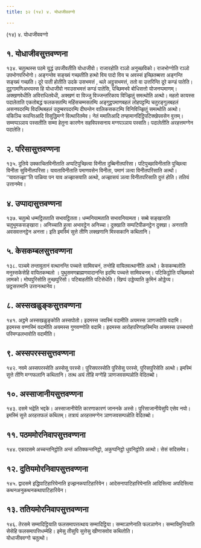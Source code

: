 ```yaml
---
title: ३२ (१४) ४. योधाजीववग्गो

---
```

(१४) ४. योधाजीववग्गो  


## १. योधाजीवसुत्तवण्णना

१३४. चतुत्थस्स पठमे युद्धं उपजीवतीति योधाजीवो। राजारहोति रञ्ञो अनुच्छविको। राजभोग्गोति रञ्ञो उपभोगपरिभोगो। अङ्गन्तेव सङ्ख्यं गच्छतीति हत्थो विय पादो विय च अवस्सं इच्छितब्बत्ता अङ्गन्ति सङ्ख्यं गच्छति। दूरे पाती होतीति उदके उसभमत्तं , थले अट्ठुसभमत्तं, ततो वा उत्तरिन्ति दूरे कण्डं पातेति। दुट्ठगामणिअभयस्स हि योधाजीवो नवउसभमत्तं कण्डं पातेसि, पच्छिमभवे बोधिसत्तो योजनप्पमाणम्। अक्खणवेधीति अविराधितवेधी, अक्खणं वा विज्जु विज्जन्तरिकाय विज्झितुं समत्थोति अत्थो। महतो कायस्स पदालेताति एकतोबद्धं फलकसतम्पि महिंसचम्मसतम्पि अङ्गुट्ठपमाणबहलं लोहपट्टम्पि चतुरङ्गुलबहलं असनपदरम्पि विदत्थिबहलं उदुम्बरपदरम्पि दीघन्तेन वालिकसकटम्पि विनिविज्झितुं समत्थोति अत्थो। यंकिञ्चि रूपन्तिआदि विसुद्धिमग्गे वित्थारितमेव। नेतं ममातिआदि तण्हामानदिट्ठिपटिक्खेपवसेन वुत्तम्। सम्मप्पञ्ञाय पस्सतीति सम्मा हेतुना कारणेन सहविपस्सनाय मग्गपञ्ञाय पस्सति। पदालेतीति अरहत्तमग्गेन पदालेति।  


## २. परिसासुत्तवण्णना

१३५. दुतिये उक्काचितविनीताति अप्पटिपुच्छित्वा विनीता दुब्बिनीतपरिसा। पटिपुच्छाविनीताति पुच्छित्वा विनीता सुविनीतपरिसा। यावताविनीताति पमाणवसेन विनीता, पमाणं ञत्वा विनीतपरिसाति अत्थो। ‘‘यावतज्झा’’ति पाळिया पन याव अज्झासयाति अत्थो, अज्झासयं ञत्वा विनीतपरिसाति वुत्तं होति। ततियं उत्तानमेव।  


## ४. उप्पादासुत्तवण्णना

१३७. चतुत्थे धम्मट्ठितताति सभावट्ठितता। धम्मनियामताति सभावनियामता। सब्बे सङ्खाराति चतुभूमकसङ्खारा। अनिच्चाति हुत्वा अभावट्ठेन अनिच्चा। दुक्खाति सम्पटिपीळनट्ठेन दुक्खा। अनत्ताति अवसवत्तनट्ठेन अनत्ता। इति इमस्मिं सुत्ते तीणि लक्खणानि मिस्सकानि कथितानि।  


## ५. केसकम्बलसुत्तवण्णना

१३८. पञ्चमे तन्तावुतानं वत्थानन्ति पच्चत्ते सामिवचनं, तन्तेहि वायितवत्थानीति अत्थो। केसकम्बलोति मनुस्सकेसेहि वायितकम्बलो । पुथुसमणब्राह्मणवादानन्ति इदम्पि पच्चत्ते सामिवचनम्। पटिकिट्ठोति पच्छिमको लामको। मोघपुरिसोति तुच्छपुरिसो। पटिबाहतीति पटिसेधेति। खिप्पं उड्डेय्याति कुमिनं ओड्डेय्य। छट्ठसत्तमानि उत्तानत्थानेव।  


## ८. अस्सखळुङ्कसुत्तवण्णना

१४१. अट्ठमे अस्सखळुङ्कोति अस्सपोतो। इदमस्स जवस्मिं वदामीति अयमस्स ञाणजवोति वदामि। इदमस्स वण्णस्मिं वदामीति अयमस्स गुणवण्णोति वदामि। इदमस्स आरोहपरिणाहस्मिन्ति अयमस्स उच्चभावो परिमण्डलभावोति वदामीति।  


## ९. अस्सपरस्ससुत्तवण्णना

१४२. नवमे अस्सपरस्सेति अस्सेसु परस्से। पुरिसपरस्सेति पुरिसेसु परस्से, पुरिसपुरिसेति अत्थो। इमस्मिं सुत्ते तीणि मग्गफलानि कथितानि। तत्थ अयं तीहि मग्गेहि ञाणजवसम्पन्नोति वेदितब्बो।  


## १०. अस्साजानीयसुत्तवण्णना

१४३. दसमे भद्रेति भद्दके। अस्साजानीयेति कारणाकारणं जाननके अस्से। पुरिसाजानीयेसुपि एसेव नयो। इमस्मिं सुत्ते अरहत्तफलं कथितम्। तत्रायं अरहत्तमग्गेन ञाणजवसम्पन्नोति वेदितब्बो।  


## ११. पठममोरनिवापसुत्तवण्णना

१४४. एकादसमे अच्चन्तनिट्ठोति अन्तं अतिक्कन्तनिट्ठो, अकुप्पनिट्ठो धुवनिट्ठोति अत्थो। सेसं सदिसमेव।  


## १२. दुतियमोरनिवापसुत्तवण्णना

१४५. द्वादसमे इद्धिपाटिहारियेनाति इज्झनकपाटिहारियेन। आदेसनापाटिहारियेनाति आदिसित्वा अपदिसित्वा कथनअनुकथनकथापाटिहारियेन।  


## १३. ततियमोरनिवापसुत्तवण्णना

१४६. तेरसमे सम्मादिट्ठियाति फलसमापत्तत्थाय सम्मादिट्ठिया। सम्माञाणेनाति फलञाणेन। सम्माविमुत्तियाति सेसेहि फलसमापत्तिधम्मेहि। इमेसु तीसुपि सुत्तेसु खीणासवोव कथितोति।  
योधाजीववग्गो चतुत्थो।  